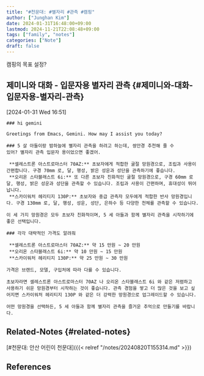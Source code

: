 ```yaml
---
title: "#천문대: #별자리 #관측 #캠핑"
author: ["Junghan Kim"]
date: 2024-01-31T16:48:00+09:00
lastmod: 2024-11-21T22:08:48+09:00
tags: ["family", "notes"]
categories: ["Note"]
draft: false
---
```


캠핑의 목표 설정?


## 제미니와 대화 - 입문자용 별자리 관측 {#제미니와-대화-입문자용-별자리-관측}

<span class="timestamp-wrapper"><span class="timestamp">[2024-01-31 Wed 16:51]</span></span>

```text
### hi gemini

Greetings from Emacs, Gemini. How may I assist you today?

### 5 살 아들이랑 밤하늘에 별자리 관측을 하려고 하는데, 쌍안경 추천해 줄 수
있어? 별자리 관측 입문자 용이었으면 좋겠어.

 **셀레스트론 아스트로마스터 70AZ:** 초보자에게 적합한 굴절 망원경으로, 조립과 사용이 간편합니다. 구경 70mm 로, 달, 행성, 밝은 성운과 성단을 관측하기에 좋습니다.
 **오리온 스타블래스트 6i:** 또 다른 초보자 친화적인 굴절 망원경으로, 구경 60mm 로 달, 행성, 밝은 성운과 성단을 관측할 수 있습니다. 조립과 사용이 간편하며, 휴대성이 뛰어납니다.
 **스카이워처 헤리티지 130P:** 초보자와 중급 관측자 모두에게 적합한 반사 망원경입니다. 구경 130mm 로, 달, 행성, 성운, 성단, 은하수 등 다양한 천체를 관측할 수 있습니다.

이 세 가지 망원경은 모두 초보자 친화적이며, 5 세 아들과 함께 별자리 관측을 시작하기에 좋은 선택입니다.

### 각각 대략적인 가격도 알려줘

 **셀레스트론 아스트로마스터 70AZ:** 약 15 만원 ~ 20 만원
 **오리온 스타블래스트 6i:** 약 10 만원 ~ 15 만원
 **스카이워처 헤리티지 130P:** 약 25 만원 ~ 30 만원

가격은 브랜드, 모델, 구입처에 따라 다를 수 있습니다.

초보자라면 셀레스트론 아스트로마스터 70AZ 나 오리온 스타블래스트 6i 와 같은 저렴하고 사용하기 쉬운 망원경부터 시작하는 것이 좋습니다. 관측 경험을 쌓고 더 많은 것을 보고 싶어지면 스카이워처 헤리티지 130P 와 같은 더 강력한 망원경으로 업그레이드할 수 있습니다.

어떤 망원경을 선택하든, 5 세 아들과 함께 별자리 관측을 즐거운 추억으로 만들기를 바랍니다.
```


## Related-Notes {#related-notes}

[#천문대: 안산 어린이 천문대]({{< relref "/notes/20240820T155314.md" >}})

## References

<style>.csl-entry{text-indent: -1.5em; margin-left: 1.5em;}</style><div class="csl-bib-body">
</div>
